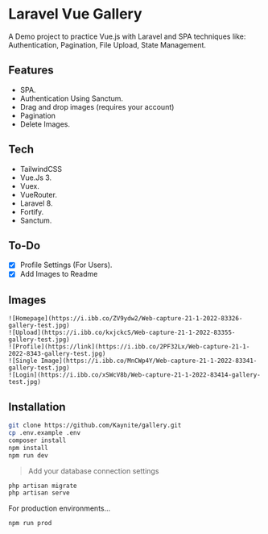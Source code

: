 # Laravel Vue Gallery
A Demo project to practice Vue.js with Laravel and SPA techniques like:
Authentication, Pagination, File Upload, State Management.
## Features

-   SPA.
-   Authentication Using Sanctum.
-   Drag and drop images (requires your account)
-   Pagination
-   Delete Images.

## Tech
-   TailwindCSS
-   Vue.Js 3.
-   Vuex.
-   VueRouter.
-   Laravel 8.
-   Fortify.
-   Sanctum.

## To-Do

-   [x] Profile Settings (For Users).
-   [x] Add Images to Readme

## Images
    ![Homepage](https://i.ibb.co/ZV9ydw2/Web-capture-21-1-2022-83326-gallery-test.jpg)
    ![Upload](https://i.ibb.co/kxjckcS/Web-capture-21-1-2022-83355-gallery-test.jpg)
    ![Profile](https://link](https://i.ibb.co/2PF32Lx/Web-capture-21-1-2022-8343-gallery-test.jpg)
    ![Single Image](https://i.ibb.co/MnCWp4Y/Web-capture-21-1-2022-83341-gallery-test.jpg)
    ![Login](https://i.ibb.co/xSWcV8b/Web-capture-21-1-2022-83414-gallery-test.jpg)
    

## Installation

```sh
git clone https://github.com/Kaynite/gallery.git
cp .env.example .env
composer install
npm install
npm run dev
```

> Add your database connection settings 

```sh
php artisan migrate
php artisan serve
```


For production environments...

```sh
npm run prod
```
